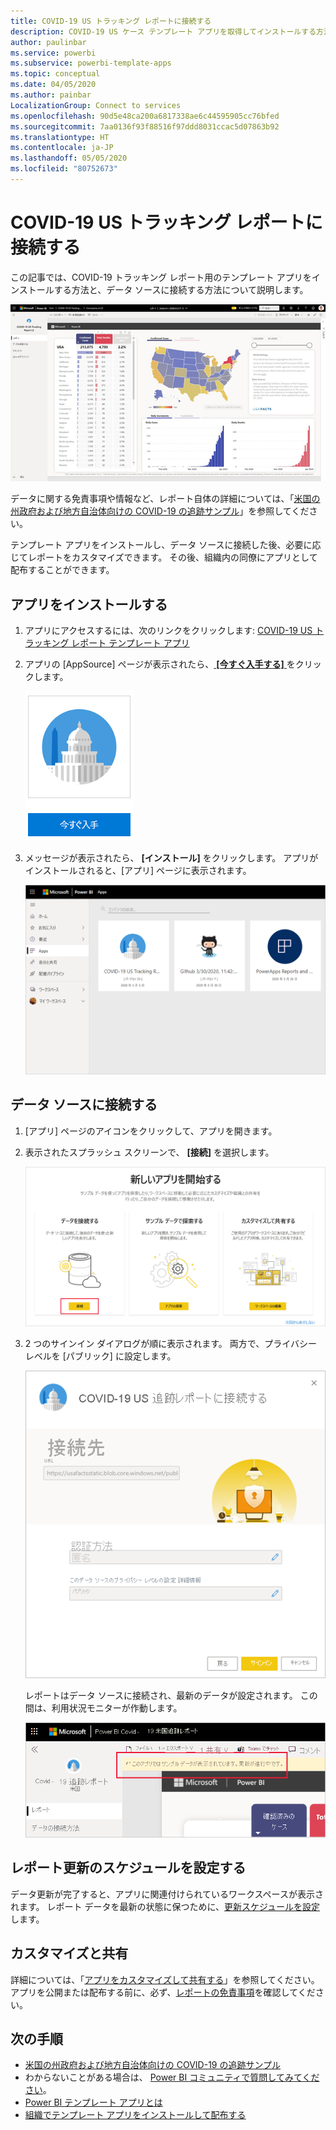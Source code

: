 ```yaml
---
title: COVID-19 US トラッキング レポートに接続する
description: COVID-19 US ケース テンプレート アプリを取得してインストールする方法、およびデータに接続する方法。
author: paulinbar
ms.service: powerbi
ms.subservice: powerbi-template-apps
ms.topic: conceptual
ms.date: 04/05/2020
ms.author: painbar
LocalizationGroup: Connect to services
ms.openlocfilehash: 90d5e48ca200a6817338ae6c44595905cc76bfed
ms.sourcegitcommit: 7aa0136f93f88516f97ddd8031ccac5d07863b92
ms.translationtype: HT
ms.contentlocale: ja-JP
ms.lasthandoff: 05/05/2020
ms.locfileid: "80752673"
---
```

# <a name="connect-to-the-covid-19-us-tracking-report"></a>COVID-19 US トラッキング レポートに接続する
この記事では、COVID-19 トラッキング レポート用のテンプレート アプリをインストールする方法と、データ ソースに接続する方法について説明します。

![COVID-19 US トラッキング レポート](media/service-connect-to-covid-19-tracking/service-covid-19-us-tracking-report-title-screen.png)

データに関する免責事項や情報など、レポート自体の詳細については、「[米国の州政府および地方自治体向けの COVID-19 の追跡サンプル](../create-reports/sample-covid-19-us.md)」を参照してください。

テンプレート アプリをインストールし、データ ソースに接続した後、必要に応じてレポートをカスタマイズできます。 その後、組織内の同僚にアプリとして配布することができます。

## <a name="install-the-app"></a>アプリをインストールする

1. アプリにアクセスするには、次のリンクをクリックします: [COVID-19 US トラッキング レポート テンプレート アプリ](https://appsource.microsoft.com/en-us/product/power-bi/pbi-contentpacks.covid19ms)

1. アプリの [AppSource] ページが表示されたら、[ **[今すぐ入手する]** ](https://appsource.microsoft.com/en-us/product/power-bi/pbi-contentpacks.covid19ms) をクリックします。

    [![AppSource の Covid-19 US トラッキング レポート](media/service-connect-to-covid-19-tracking/service-covid-19-us-tracking-report-appsource-icon.png)](https://appsource.microsoft.com/en-us/product/power-bi/pbi-contentpacks.covid19ms)

1. メッセージが表示されたら、 **[インストール]** をクリックします。 アプリがインストールされると、[アプリ] ページに表示されます。

   ![[アプリ] ページの COVID-19 US トラッキング レポート](media/service-connect-to-covid-19-tracking/service-covid-19-us-tracking-report-apps-page-icon.png)

## <a name="connect-to-data-sources"></a>データ ソースに接続する

1. [アプリ] ページのアイコンをクリックして、アプリを開きます。

1. 表示されたスプラッシュ スクリーンで、 **[接続]** を選択します。

   ![テンプレート アプリのスプラッシュ スクリーン](media/service-connect-to-covid-19-tracking/service-covid-19-us-tracking-report-splash-screen.png)

1. 2 つのサインイン ダイアログが順に表示されます。 両方で、プライバシー レベルを [パブリック] に設定します。

   ![Covid-19 US トラッキング レポートのサインイン ダイアログ](media/service-connect-to-covid-19-tracking/service-covid-19-us-tracking-report-signin-dialog.png)

   レポートはデータ ソースに接続され、最新のデータが設定されます。 この間は、利用状況モニターが作動します。

   ![COVID-19 US トラッキング レポートの進行中の更新](media/service-connect-to-covid-19-tracking/service-covid-19-us-tracking-report-refresh-monitor.png)

## <a name="schedule-report-refresh"></a>レポート更新のスケジュールを設定する

データ更新が完了すると、アプリに関連付けられているワークスペースが表示されます。 レポート データを最新の状態に保つために、[更新スケジュールを設定](../refresh-scheduled-refresh.md)します。

## <a name="customize-and-share"></a>カスタマイズと共有

詳細については、「[アプリをカスタマイズして共有する](../service-template-apps-install-distribute.md#customize-and-share-the-app)」を参照してください。 アプリを公開または配布する前に、必ず、[レポートの免責事項](../create-reports/sample-covid-19-us.md#disclaimers)を確認してください。

## <a name="next-steps"></a>次の手順
* [米国の州政府および地方自治体向けの COVID-19 の追跡サンプル](../create-reports/sample-covid-19-us.md)
* わからないことがある場合は、 [Power BI コミュニティで質問してみてください](https://community.powerbi.com/)。
* [Power BI テンプレート アプリとは](../service-template-apps-overview.md)
* [組織でテンプレート アプリをインストールして配布する](../service-template-apps-install-distribute.md)
